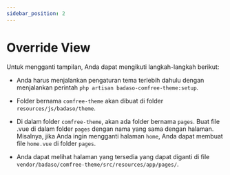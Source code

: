 ```yaml
---
sidebar_position: 2
---
```


# Override View

Untuk mengganti tampilan, Anda dapat mengikuti langkah-langkah berikut:

- Anda harus menjalankan pengaturan tema terlebih dahulu dengan menjalankan perintah `php artisan badaso-comfree-theme:setup`.

- Folder bernama `comfree-theme` akan dibuat di folder `resources/js/badaso/theme`.

- Di dalam folder `comfree-theme`, akan ada folder bernama `pages`. Buat file .vue di dalam folder `pages` dengan nama yang sama dengan halaman. Misalnya, jika Anda ingin mengganti halaman `home`, Anda dapat membuat file `home.vue` di folder `pages`.
  
- Anda dapat melihat halaman yang tersedia yang dapat diganti di file `vendor/badaso/comfree-theme/src/resources/app/pages/`.
